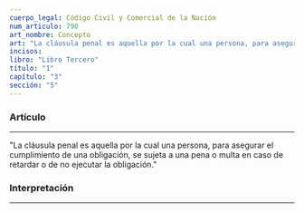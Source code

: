 ```yaml
---
cuerpo_legal: Código Civil y Comercial de la Nación
num_articulo: 790
art_nombre: Concepto
art: "La cláusula penal es aquella por la cual una persona, para asegurar el cumplimiento de una obligación, se sujeta a una pena o multa en caso de retardar o de no ejecutar la obligación."
incisos: 
libro: "Libro Tercero"
título: "1"
capítulo: "3"
sección: "5"
---
```

### Artículo
---
"La cláusula penal es aquella por la cual una persona, para asegurar el cumplimiento de una obligación, se sujeta a una pena o multa en caso de retardar o de no ejecutar la obligación."


### Interpretación
---
